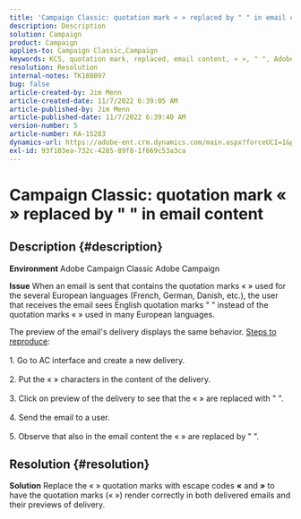 ```yaml
---
title: 'Campaign Classic: quotation mark « » replaced by " " in email content'
description: Description
solution: Campaign
product: Campaign
applies-to: Campaign Classic,Campaign
keywords: KCS, quotation mark, replaced, email content, « », " ", Adobe Campaign, Adobe Campaign Classic
resolution: Resolution
internal-notes: TK188097
bug: false
article-created-by: Jim Menn
article-created-date: 11/7/2022 6:39:05 AM
article-published-by: Jim Menn
article-published-date: 11/7/2022 6:39:40 AM
version-number: 5
article-number: KA-15283
dynamics-url: https://adobe-ent.crm.dynamics.com/main.aspx?forceUCI=1&pagetype=entityrecord&etn=knowledgearticle&id=ff7111dc-665e-ed11-9562-6045bd0061cb
exl-id: 93f103ea-732c-4285-89f8-1f669c53a3ca
---
```

# Campaign Classic: quotation mark « » replaced by " " in email content

## Description {#description}


<b>Environment</b>
 Adobe Campaign Classic
 Adobe Campaign

<b>Issue</b>
 When an email is sent that contains the quotation marks « » used for the several European languages (French, German, Danish, etc.), the user that receives the email sees English quotation marks " " instead of the quotation marks « » used in many European languages.

The preview of the email's delivery displays the same behavior.
<u>Steps to reproduce</u>:<br><br>1. Go to AC interface and create a new delivery.<br><br>2. Put the « » characters in the content of the delivery.<br><br>3. Click on preview of the delivery to see that the « » are replaced with " ".<br><br>4. Send the email to a user.<br><br>5. Observe that also in the email content the « » are replaced by " ".<br>

## Resolution {#resolution}


<b>Solution</b>
Replace the « » quotation marks with escape codes <b>&laquo;</b> and <b>&raquo;</b> to have the quotation marks (« ») render correctly in both delivered emails and their previews of delivery.
